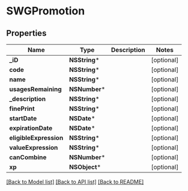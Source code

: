 # SWGPromotion

## Properties
Name | Type | Description | Notes
------------ | ------------- | ------------- | -------------
**_iD** | **NSString*** |  | [optional] 
**code** | **NSString*** |  | [optional] 
**name** | **NSString*** |  | [optional] 
**usagesRemaining** | **NSNumber*** |  | [optional] 
**_description** | **NSString*** |  | [optional] 
**finePrint** | **NSString*** |  | [optional] 
**startDate** | **NSDate*** |  | [optional] 
**expirationDate** | **NSDate*** |  | [optional] 
**eligibleExpression** | **NSString*** |  | [optional] 
**valueExpression** | **NSString*** |  | [optional] 
**canCombine** | **NSNumber*** |  | [optional] 
**xp** | **NSObject*** |  | [optional] 

[[Back to Model list]](../README.md#documentation-for-models) [[Back to API list]](../README.md#documentation-for-api-endpoints) [[Back to README]](../README.md)


